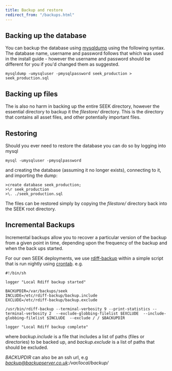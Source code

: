 ```yaml
---
title: Backup and restore
redirect_from: "/backups.html"
---
```



## Backing up the database

You can backup the database using
[mysqldump](https://dev.mysql.com/doc/en/mysqldump.html) using the
following syntax. The database name, username and password follows that which
was used in the install guide - however the username and password should be
different for you if you'd changed them as suggested.

    mysqldump -umysqluser -pmysqlpassword seek_production > seek_production.sql

## Backing up files

The is also no harm in backing up the entire SEEK directory, however the
essential directory to backup it the *filestore/* directory. This is the
directory that contains all asset files, and other potentially important
files.

## Restoring

Should you ever need to restore the database you can do so by logging into
mysql

    mysql -umysqluser -pmysqlpassword

and creating the database (assuming it no longer exists), connecting to it,
and importing the dump:

    >create database seek_production;
    >\r seek_production
    >\. ./seek_production.sql

The files can be restored simply by copying the *filestore/* directory back
into the SEEK root directory.

## Incremental Backups

Incremental backups allow you to recover a particular version of the backup
from a given point in time, depending upon the frequency of the backup and
when the back ups started.

For our own SEEK deployments, we use
[rdiff-backup](http://www.gnu.org/savannah-checkouts/non-gnu/rdiff-backup/)
within a simple script that is run nightly using
[crontab](http://crontab.org/). e.g.

    #!/bin/sh

    logger "Local Rdiff backup started"

    BACKUPDIR=/var/backups/seek
    INCLUDE=/etc/rdiff-backup/backup.include
    EXCLUDE=/etc/rdiff-backup/backup.exclude

    /usr/bin/rdiff-backup --terminal-verbosity 9 --print-statistics --terminal-verbosity 2  --exclude-globbing-filelist $EXCLUDE  --include-globbing-filelist $INCLUDE  --exclude / / $BACKUPDIR

    logger "Local Rdiff backup complete"

where *backup.include* is a file that includes a list of paths (files or
directories) to be backed up, and *backup.exclude* is a list of paths that
should be excluded.

*BACKUPDIR* can also be an ssh url, e.g
*backup@backupserver.co.uk:/var/local/backup/*

